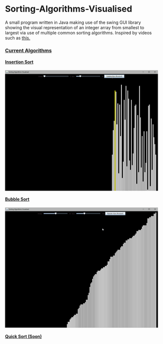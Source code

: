 # Sorting-Algorithms-Visualised
A small program written in Java making use of the swing GUI library showing the visual representation of an integer array from smallest to largest via use of multiple common sorting algorithms. Inspired by videos such as <a href="https://www.youtube.com/watch?v=kPRA0W1kECg"> this.

### Current Algorithms
#### Insertion Sort
 <p align="center">
  <img src="images/IncersionSort.gif" align="center">
</p>

#### Bubble Sort
 <p align="center">
  <img src="images/BubbleSort.gif" align="center">
</p>

 #### Quick Sort (Soon)
